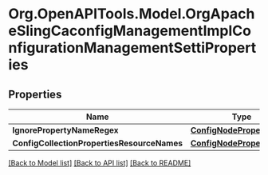 # Org.OpenAPITools.Model.OrgApacheSlingCaconfigManagementImplConfigurationManagementSettiProperties
## Properties

Name | Type | Description | Notes
------------ | ------------- | ------------- | -------------
**IgnorePropertyNameRegex** | [**ConfigNodePropertyArray**](ConfigNodePropertyArray.md) |  | [optional] 
**ConfigCollectionPropertiesResourceNames** | [**ConfigNodePropertyArray**](ConfigNodePropertyArray.md) |  | [optional] 

[[Back to Model list]](../README.md#documentation-for-models) [[Back to API list]](../README.md#documentation-for-api-endpoints) [[Back to README]](../README.md)

